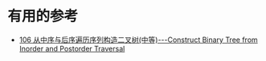 


# 有用的参考

* [106  从中序与后序遍历序列构造二叉树(中等)---Construct Binary Tree from Inorder and Postorder Traversal](https://github.com/azl397985856/leetcode/blob/1fce788bab7e7e2a10a6dfb0ee55a2bb09424b0b/selected/construct-binary-tree.md)
